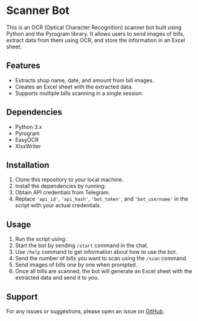 # Scanner Bot

This is an OCR (Optical Character Recognition) scanner bot built using Python and the Pyrogram library. It allows users to send images of bills, extract data from them using OCR, and store the information in an Excel sheet.

## Features
- Extracts shop name, date, and amount from bill images.
- Creates an Excel sheet with the extracted data.
- Supports multiple bills scanning in a single session.

## Dependencies
- Python 3.x
- Pyrogram
- EasyOCR
- XlsxWriter

## Installation
1. Clone this repository to your local machine.
2. Install the dependencies by running:
3. Obtain API credentials from Telegram.
4. Replace `'api_id'`, `'api_hash'`, `'bot_token'`, and `'bot_username'` in the script with your actual credentials.

## Usage
1. Run the script using:
2. Start the bot by sending `/start` command in the chat.
3. Use `/help` command to get information about how to use the bot.
4. Send the number of bills you want to scan using the `/scan` command.
5. Send images of bills one by one when prompted.
6. Once all bills are scanned, the bot will generate an Excel sheet with the extracted data and send it to you.

## Support
For any issues or suggestions, please open an issue on [GitHub](https://github.com/your_username/ocr-scanner-bot).
